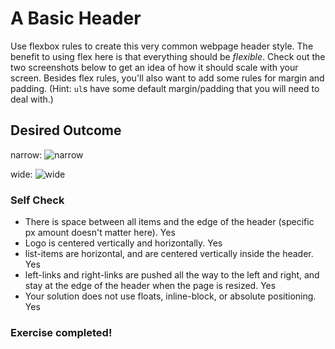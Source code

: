 # A Basic Header

Use flexbox rules to create this very common webpage header style. The benefit to using flex here is that everything should be _flexible_. Check out the two screenshots below to get an idea of how it should scale with your screen. Besides flex rules, you'll also want to add some rules for margin and padding. (Hint: `ul`s have some default margin/padding that you will need to deal with.)

## Desired Outcome

narrow:
![narrow](./desired-outcome-narrow.png)

wide: 
![wide](./desired-outcome-wide.png)

### Self Check
- There is space between all items and the edge of the header (specific px amount doesn't matter here). Yes
- Logo is centered vertically and horizontally. Yes
- list-items are horizontal, and are centered vertically inside the header. Yes
- left-links and right-links are pushed all the way to the left and right, and stay at the edge of the header when the page is resized. Yes
- Your solution does not use floats, inline-block, or absolute positioning. Yes

### Exercise completed!